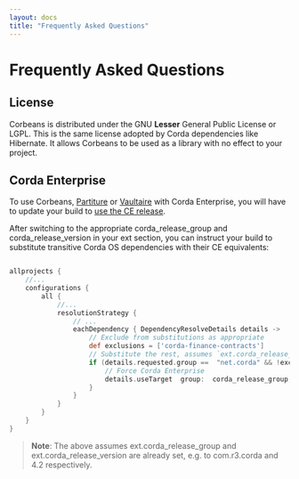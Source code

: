 ```yaml
---
layout: docs
title: "Frequently Asked Questions"
---
```

# Frequently Asked Questions

## License

Corbeans is distributed under the GNU __Lesser__ General Public License or LGPL. This is the same 
license adopted by Corda dependencies like Hibernate. It allows Corbeans to be used as a library 
with no effect to your project.

## Corda Enterprise

To use Corbeans, [Partiture](https://manosbatsis.github.io/partiture/) 
or [Vaultaire](https://manosbatsis.github.io/vaultaire/) with Corda Enterprise, 
you will have to update your build to [use the CE release](https://docs.corda.r3.com/app-upgrade-notes-enterprise.html).

After switching to the appropriate corda_release_group and corda_release_version in your ext section, you can instruct your build to substitute transitive Corda OS dependencies with their CE equivalents: 

```groovy

allprojects {
    //...
    configurations {
        all {
            //...
            resolutionStrategy {
                // ...
                eachDependency { DependencyResolveDetails details ->
                    // Exclude from substitutions as appropriate
                    def exclusions = ['corda-finance-contracts']
                    // Substitute the rest, assumes `ext.corda_release_group` and `ext.corda_release_version` are set
                    if (details.requested.group ==  "net.corda" && !exclusions.contains(details.requested.name)) {
                        // Force Corda Enterprise
                        details.useTarget  group:  corda_release_group, name: details.requested.name, version: corda_release_version
                    }
                }
            }
        }
    }
}
```

> __Note__: The above assumes ext.corda_release_group and ext.corda_release_version are already set, e.g. to com.r3.corda and 4.2 respectively.